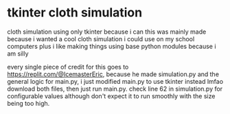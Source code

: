 # tkinter cloth simulation
cloth simulation using only tkinter because i can
this was mainly made because i wanted a cool cloth simulation i could use on my school computers
plus i like making things using base python modules because i am silly

every single piece of credit for this goes to https://replit.com/@IcemasterEric, because he made simulation.py and the general logic for main.py, i just modified main.py to use tkinter instead lmfao
download both files, then just run main.py.
check line 62 in simulation.py for configurable values although don't expect it to run smoothly with the size being too high.
